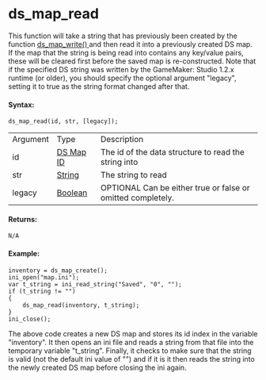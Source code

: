 # ds_map_read

This function will take a string that has previously been created by the
function [ ds_map_write() ](ds_map_write) and then read it into a
previously created DS map. If the map that the string is being read into
contains any key/value pairs, these will be cleared first before the
saved map is re-constructed. Note that if the specified DS string was
written by the GameMaker: Studio 1.2.x runtime (or older), you should
specify the optional argument "legacy", setting it to true as the string
format changed after that.

#### Syntax:

``` gml
ds_map_read(id, str, [legacy]);
```

|          |                                                                                                          |                                                                   |
|----------|----------------------------------------------------------------------------------------------------------|-------------------------------------------------------------------|
| Argument | Type                                                                                                     | Description                                                       |
| id       |  [DS Map ID](../../../../../GameMaker_Language/GML_Reference/Data_Structures/DS_Maps/ds_map_create)  | The id of the data structure to read the string into              |
| str      |  [String](../../../../../GameMaker_Language/GML_Overview/Data_Types)                                 | The string to read                                                |
| legacy   |  [Boolean](../../../../../GameMaker_Language/GML_Overview/Data_Types)                                |  OPTIONAL Can be either true or false or omitted completely.      |

#### Returns:

``` gml
N/A
```

#### Example:

``` gml
inventory = ds_map_create();
ini_open("map.ini");
var t_string = ini_read_string("Saved", "0", "");
if (t_string != "")
{
    ds_map_read(inventory, t_string);
}
ini_close();
```

The above code creates a new DS map and stores its id index in the
variable "inventory". It then opens an ini file and reads a string from
that file into the temporary variable "t_string". Finally, it checks to
make sure that the string is valid (not the default ini value of "") and
if it is it then reads the string into the newly created DS map before
closing the ini again.
